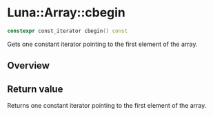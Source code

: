 # Luna::Array::cbegin

```c++
constexpr const_iterator cbegin() const
```

Gets one constant iterator pointing to the first element of the array. 

## Overview


## Return value
Returns one constant iterator pointing to the first element of the array. 

